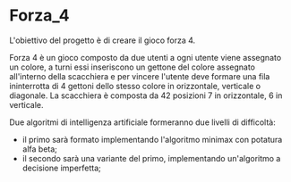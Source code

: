 # Forza_4

L'obiettivo del progetto è di creare il gioco forza 4.

Forza 4 è un gioco composto da due utenti a ogni utente viene assegnato un colore, a turni essi inseriscono un gettone del colore assegnato all'interno della scacchiera e per vincere l'utente deve formare una fila ininterrotta di 4 gettoni dello stesso colore in orizzontale, verticale o diagonale.
La scacchiera è composta da 42 posizioni 7 in orizzontale, 6 in verticale.

Due algoritmi di intelligenza artificiale formeranno due livelli di difficoltà:
  - il primo sarà formato implementando l'algoritmo minimax con potatura alfa beta;
  - il secondo sarà una variante del primo, implementando un'algoritmo a decisione imperfetta;
